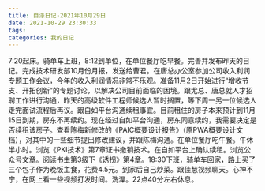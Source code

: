 ```yaml
---
title: 自涤日记-2021年10月29日
date: 2021-10-29 23:30:33
tags:
categories: 我的日记
---
```

7:20起床。骑单车上班，8:12到单位，在单位餐厅吃早餐。完善并发布昨天的日记。完成技术研发部10月份月报，发送给曹君。在唐总办公室参加公司收入利润专题工作会议，今年的收入利润情况非常不乐观。准备11月2日开始进行“增收节支、开拓创新”的专题讨论，以解决公司目前面临的困境。跟尤总、唐总就人才招聘工作进行沟通，昨天的高级软件工程师候选人暂时搁置，等下周一另一位候选人走完面试流程后再议。跟自如平台沟通续租事宜。目前租住的房子本来预计到11月15日到期，房东不再续约。现在经过自如平台沟通，房东同意续约，我需要决定是否续租该房子。查看陈梅新修改的《PAIC概要设计报告》（原PWA概要设计文档），对其中的一些细节提出修改建议，并跟陈梅沟通。在单位餐厅吃午餐。午休半小时。浏览《PKI技术》第7章证书撤销技术。在自如平台上确认续租。浏览公众号文章。阅读书虫第3级下《诱拐》第4章。18:30下班，骑单车回家，路上买了三个包子作为晚饭主食，花费4.5元。到家后自己炒菜。跟佳慧视频聊天。心神不宁，在网上看一些视频打发时间。洗澡。22点40分左右休息。